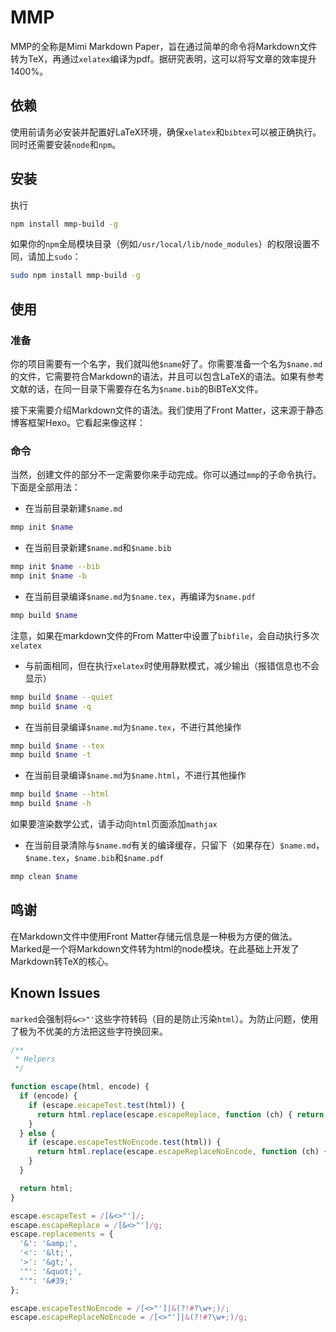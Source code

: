 # MMP

MMP的全称是Mimi Markdown Paper，旨在通过简单的命令将Markdown文件转为TeX，再通过`xelatex`编译为pdf。据研究表明，这可以将写文章的效率提升1400%。

## 依赖

使用前请务必安装并配置好LaTeX环境，确保`xelatex`和`bibtex`可以被正确执行。  
同时还需要安装`node`和`npm`。

## 安装

执行
```bash
npm install mmp-build -g
```
如果你的`npm`全局模块目录（例如`/usr/local/lib/node_modules`）的权限设置不同，请加上`sudo`：
```bash
sudo npm install mmp-build -g
```

## 使用

### 准备

你的项目需要有一个名字，我们就叫他`$name`好了。你需要准备一个名为`$name.md`的文件，它需要符合Markdown的语法，并且可以包含LaTeX的语法。如果有参考文献的话，在同一目录下需要存在名为`$name.bib`的BiBTeX文件。

接下来需要介绍Markdown文件的语法。我们使用了Front Matter，这来源于静态博客框架Hexo。它看起来像这样：

### 命令

当然，创建文件的部分不一定需要你来手动完成。你可以通过`mmp`的子命令执行。下面是全部用法：

- 在当前目录新建`$name.md`
```bash
mmp init $name
```
- 在当前目录新建`$name.md`和`$name.bib`
```bash
mmp init $name --bib
mmp init $name -b
```
- 在当前目录编译`$name.md`为`$name.tex`，再编译为`$name.pdf`
```bash
mmp build $name
```
注意，如果在markdown文件的From Matter中设置了`bibfile`，会自动执行多次`xelatex`
- 与前面相同，但在执行`xelatex`时使用静默模式，减少输出（报错信息也不会显示）
```bash
mmp build $name --quiet
mmp build $name -q
```
- 在当前目录编译`$name.md`为`$name.tex`，不进行其他操作
```bash
mmp build $name --tex
mmp build $name -t
```
- 在当前目录编译`$name.md`为`$name.html`，不进行其他操作
```bash
mmp build $name --html
mmp build $name -h
```
如果要渲染数学公式，请手动向`html`页面添加`mathjax`
- 在当前目录清除与`$name.md`有关的编译缓存，只留下（如果存在）`$name.md`，`$name.tex`，`$name.bib`和`$name.pdf`
```bash
mmp clean $name
```

## 鸣谢

在Markdown文件中使用Front Matter存储元信息是一种极为方便的做法。  
Marked是一个将Markdown文件转为html的node模块。在此基础上开发了Markdown转TeX的核心。

## Known Issues

`marked`会强制将`&<>"'`这些字符转码（目的是防止污染`html`）。为防止问题，使用了极为不优美的方法把这些字符换回来。

```javascript
/**
 * Helpers
 */

function escape(html, encode) {
  if (encode) {
    if (escape.escapeTest.test(html)) {
      return html.replace(escape.escapeReplace, function (ch) { return escape.replacements[ch]; });
    }
  } else {
    if (escape.escapeTestNoEncode.test(html)) {
      return html.replace(escape.escapeReplaceNoEncode, function (ch) { return escape.replacements[ch]; });
    }
  }

  return html;
}

escape.escapeTest = /[&<>"']/;
escape.escapeReplace = /[&<>"']/g;
escape.replacements = {
  '&': '&amp;',
  '<': '&lt;',
  '>': '&gt;',
  '"': '&quot;',
  "'": '&#39;'
};

escape.escapeTestNoEncode = /[<>"']|&(?!#?\w+;)/;
escape.escapeReplaceNoEncode = /[<>"']|&(?!#?\w+;)/g;
```

